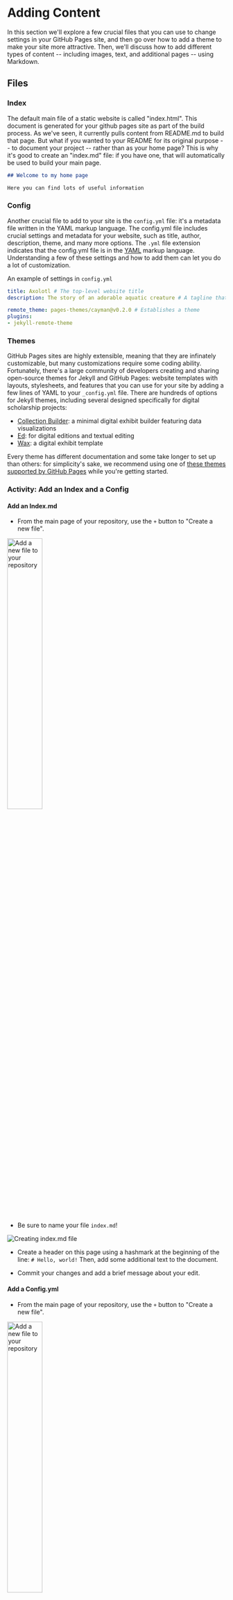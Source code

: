 # Adding Content 

In this section we'll explore a few crucial files that you can use to change settings in your GitHub Pages site, and then go over how to add a theme to make your site more attractive. Then, we'll discuss how to add different types of content -- including images, text, and additional pages -- using Markdown.

## Files

### Index

The default main file of a static website is called "index.html". This document is generated for your github pages site as part of the build process. As we've seen, it currently pulls content from README.md to build that page. But what if you wanted to your README for its original purpose -- to document your project -- rather than as your home page? This is why it's good to create an "index.md" file: if you have one, that will automatically be used to build your main page. 

```md
## Welcome to my home page

Here you can find lots of useful information
```

### Config

Another crucial file to add to your site is the `config.yml` file: it's a metadata file written in the YAML markup language. The config.yml file includes crucial settings and metadata for your website, such as title, author, description, theme, and many more options. The `.yml` file extension indicates that the config.yml file is in the [YAML](https://yaml.org/) markup language. Understanding a few of these settings and how to add them can let you do a lot of customization.

An example of settings in `config.yml`

```yaml
title: Axolotl # The top-level website title
description: The story of an adorable aquatic creature # A tagline that usually appears in your site header

remote_theme: pages-themes/cayman@v0.2.0 # Establishes a theme
plugins:
- jekyll-remote-theme
```

### Themes

GitHub Pages sites are highly extensible, meaning that they are infinately customizable, but many customizations require some coding ability. Fortunately, there's a large community of developers creating and sharing open-source themes for Jekyll and GitHub Pages: website templates with layouts, stylesheets, and features that you can use for your site by adding a few lines of YAML to your  `_config.yml` file. There are hundreds of options for Jekyll themes, including several designed specifically for digital scholarship projects:

- [Collection Builder](https://collectionbuilder.github.io/): a minimal digital exhibit builder featuring data visualizations
- [Ed](https://minicomp.github.io/ed/): for digital editions and textual editing
- [Wax](https://minicomp.github.io/wax/): a digital exhibit template

Every theme has different documentation and some take longer to set up than others: for simplicity's sake, we recommend using one of [these themes supported by GitHub Pages](https://pages.github.com/themes/) while you're getting started. 


### Activity: Add an Index and a Config

#### Add an Index.md

- From the main page of your repository, use the `+` button to "Create a new file".

<img src="../static/add-file.png" alt="Add a new file to your repository" width="40%"/>

- Be sure to name your file `index.md`!

<img src="../static/index.png" alt="Creating index.md file"/>

- Create a header on this page using a hashmark at the beginning of the line: `# Hello, world!` Then, add some additional text to the document. 

- Commit your changes and add a brief message about your edit.

#### Add a Config.yml

- From the main page of your repository, use the `+` button to "Create a new file". 

<img src="../static/add-file.png" alt="Add a new file to your repository" width="40%"/>

- Name this new file `_config.yml` -- and don't forget to include the underscore!

- Start by adding a site title and description:

```yaml
title: Your site title
description: A short tagline for your site
```

- Next, add your theme. we'll start with the [Cayman Theme](https://pages-themes.github.io/cayman/), one of the GitHub Pages supported themes. Here's the GitHub repository with documentation for Cayman: https://github.com/pages-themes/cayman

- Copy and paste the following into your config file:

```yaml
remote_theme: pages-themes/cayman@v0.2.0
plugins:
- jekyll-remote-theme
```

- Finally, **commit your changes**: don't forget to add a commit message!

- Be patient as you wait for your site to re-build. 

### What's in a theme?

What exactly does adding a theme do? The `remote_theme` variable in your config file tells GitHub pages where to look for the files that govern the structure and style of your site. Then, it plugs your content (from Markdown and YAML) into the theme's variables, and builds the website. Because these themes are all open source on GitHub, you can see exactly how your theme works by going to the GitHub repository for Cayman: https://github.com/pages-themes/cayman. It may be a little overwhelming at first, but once you get oriented, you can use these files to customize your site even further.

## Content

Your site will look beautiful with the new theme, so why don't we add more content to that main page using Markdown syntax?

### Adding images

To add an image in markdown, we use an exclamation mark `!` followed by square brackets `[ ]` and parentheses. Inside the square brackets, add alternative text to describe the image for accessibility purposes. Inside the parentheses we put the image URL:

```md
![A pink axolotl in a tank](https://alicemcgrath.digital.brynmawr.edu/simple-site/images/janeway.jpg)
```
Important: don't leave a space between the brackets and parentheses.

This is similar to link syntax: `[Bryn Mawr College](http://www.brynmawr.edu)`. This is because when you add an image to a web page, you are really just adding a link to the file location of that image. So, that file location could be hosted on the same folder, or it could be far away.

If you have an image hosted elsewhere, make sure you use the full url, including the file extension at the end. If the image is hosted locally in your github pages site, use the filepath relative to the page where you are linking to it. So, for example, if the image was named `axolotl.jpg` and was in the same folder as the page, you would use:

```
![A pink axolotl in a tank](axolotl.jpg)
```
Or, if it was in a subfolder called `media`, you would use `media/axolotl.jpg`.

One note about adding media to your site: the size limit for GitHub repositories is one gigabyte of data, so it may not be a good option for hosting lots of media files.

### Adding pages and links

To add another page to your website, simply create a new markdown file in your repository. To link to that page, use the filename without the `.md` as the page "slug" or url ending. For example if I created a new page called `cv.md` in the same folder as `index.md` and wanted to link to it from `index.md`, I would add a link like this:

```md
Check out my [Curriculum Vitae](cv)!
```

If you prefer a single-page scrolling site, you can also include links to different sections of your page. Markdown automatically generates an index for each header you create -- that means you can link to it from elsewhere on the page using a `#` followed by a lowercase version of the header, with spaces replacing hyphens (for example, "Adding Content" would be `#adding-content`).

```
[Contact me](#contact-information)

## Bio

Information about me.

## Projects

## Contact Information

```

### Page metadata

Markdown files and YAML are complementary and frequently occur in the same document, for example, using YAML to provide metadata for a page. Adding a YAML header can be useful if you'd like to give your page a title that's separate from the site title, or if you'd like to specify an author, date, or other attributes. Finally, if you have a more complex theme with a header image or multiple layouts, YAML headers are often used to specify those options for the page.

The YAML header appears at the very top, sectioned off by two sets of hyphens:

```
---
title: CV
layout: default
---

## Curriculum Vitae

```


### Activity: adding content to your site

Build out the content of your site by editing your `index.md`. Use markdown syntax to add headers, images, lists, and links -- refer to our [markdown cheatsheet](../more/markdown.md) or the more comprehensive [Markdown Guide](https://www.markdownguide.org/) as needed.

Need some placeholder text? Check out [Lit Ipsum](https://litipsum.com), a site that generates placeholder text text from a selection of public-domain British novels, as an alternative to the [Lorem Ipsum](https://www.lipsum.com/) passage exemplum from the early days of the printing press.

Add one or two images to your site. These can be linked from elsewhere or uploaded directly to your repository. Make sure that anything you upload to your site does not have rights restrictions: here are some recommendations for adding rights-free media:

- [Wikimedia Commons](https://commons.wikimedia.org/) images: you can link to these directly by clicking "use this file on the web" and copying and pasting the File URL
- [Unsplash.com](https://unsplash.com/) offers free-to-use stock photos by professional photographers. Download an image you like (I recommend using the small resolution size) and give credit to the photographer.
- [Free to Reuse sets from the Library of Congress](https://www.loc.gov/free-to-use/): eclectic media from their collections without rights restrictions.

Create a new page for your site by adding a new markdown file to your repository -- add a YAML header and to indicate the page title as well as links to navigate between your pages or internally on a page.

[<<<Back](04-how.md) | [Next>>>](06-customize.md)